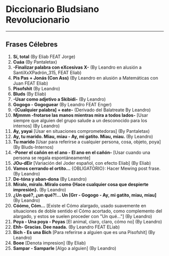 # Diccionario Bludsiano Revolucionario
---
## Frases Célebres

1.  **Sí, total** (By Eliab FEAT Jorge)
2.  **Cuáa** (By Pantaletax)
3.  **-Finalizar palabra con eXcesivas X-** (By Leandro en alusión a SantiXxXPadrón_315, FEAT Eliab)
4.  **Pis Pas + Jonás (Con Ass)** (By Leandro en alusión a Matemáticas con Juan FEAT Eliab)
5.  **Pisofshit** (By Leandro)
6.  **Bluds** (By Eliab)
7.  **-Usar como adjetivo a Skibidi-** (By Leandro)
8.  **Gogogo - Gogoguear** (By Leandro FEAT Enger)
9.  **-[Cualquier palabra] + eate-** (Derivado del Balatreate By Leandro)
10. **Mjmmm -frotarse las manos mientras mira a todos lados-** [Usar siempre que alguien del grupo salude a un desconocido para los internos] (By Leandro)
11. **Ay, yayai** [Usar en situaciones comprometedoras] (By Pantaletax)
12. **Ay, tu marido. Miau, miau - Ay, mi gatito. Miau, miau.** (By Leandro)
13. **Tu marido** [Usar para referirse a cualquier persona, cosa, objeto, poya] (By Bluds-Internos)
14. **-Poner el cañón en el ano - El ano en el cañón-** [Usar cuando una persona se regala espontáneamente]
15. **JOu-dEir** [Variación del Joder español, con efecto Eliab] (By Eliab)
16. **Vamos cerrando el ortito...** {OBLIGATORIO}: Hacer Mewing post frase. (By Leandro)
17. **De-tóna y aban-dona** (By Leandro)
18. **Míralo, míralo. Míralo como {Hace cualquier cosa que despierte impresión}.** (By Leandro)
19. **¿Un qué?, ¿un qué?!... Un [Grr - Gogogo - Ay, mi gatito, miau, miau]** (By Leandro)
20. **Cóómo, Cóm...** [Existe el Cómo alargado, usado suavemente en situaciones de doble sentido el Cómo acortado, como complemento del alargado, y estos se suelen proceder con "Un qué..."] (By Leandro)
21. **Poya - Una poya - Poyas** [El animal, claro, claro, cómo no] (By Leandro)
22. **Ehh- Gracias. Dee naada.** (By Leandro FEAT ELiab)
23. **Bich - Es una Bich** [Para referirse a alguien que es una Pisofshit] (By Leandro)
24. **Boee** [Denota impresion] (By Eliab)
25. **Sampar - Samparle** [Algo a alguien] (By Leandro)